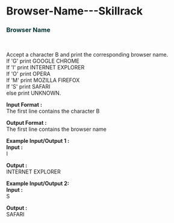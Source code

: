 # Browser-Name---Skillrack
<h3 style="color:#003333">Browser Name</h3>
<br> <p>Accept a character B and print the corresponding browser name.&nbsp;<br>
If 'G' print GOOGLE CHROME<br>
If 'I' print INTERNET EXPLORER&nbsp;<br>
If 'O' print OPERA&nbsp;<br>
If 'M' print MOZILLA FIREFOX<br>
If 'S' print SAFARI<br>
else print UNKNOWN.</p>

<p><strong>Input Format :</strong><br>
The first line contains the character B</p>

<p><strong>Output Format :</strong><br>
The first line contains the browser name</p>

<p><strong>Example Input/Output 1 :<br>
Input :</strong><br>
I</p>

<p><strong>Output :</strong><br>
INTERNET EXPLORER&nbsp;</p>

<p><strong>Example Input/Output 2:<br>
Input :</strong><br>
S</p>

<p><strong>Output :</strong><br>
SAFARI</p>
